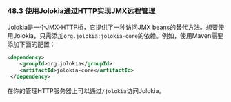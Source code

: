 ### 48.3 使用Jolokia通过HTTP实现JMX远程管理

Jolokia是一个JMX-HTTP桥，它提供了一种访问JMX beans的替代方法。想要使用Jolokia，只需添加`org.jolokia:jolokia-core`的依赖。例如，使用Maven需要添加下面的配置：
```xml
<dependency>
    <groupId>org.jolokia</groupId>
    <artifactId>jolokia-core</artifactId>
 </dependency>
```
在你的管理HTTP服务器上可以通过`/jolokia`访问Jolokia。
